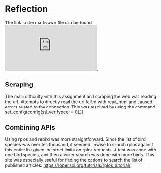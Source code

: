 # Reflection

The link to the markdown file can be found ![here](https://github.com/Shirlett/STAT545-hw-Hall-Shirlett/blob/master/HW10/STAT545-HW10.md).

## Scraping
The main difficulty with this assignment and scraping the web was reading the url. Attempts to directly read the url failed with read_html and caused errors related to the connection. This was resolved by using the command set_config(config(ssl_verifypeer = 0L))

## Combining APIs

Using rplos and rebird was more straightforward. Since the list of bird species was over ten thousand, it seemed unwise to search rplos against this entire list given the strict limits on rplos requests. A test was done with one bird species, and then a wider search was done with more birds. This site was especially useful for finding the options to search the list of published articles:
https://ropensci.org/tutorials/rplos_tutorial/



